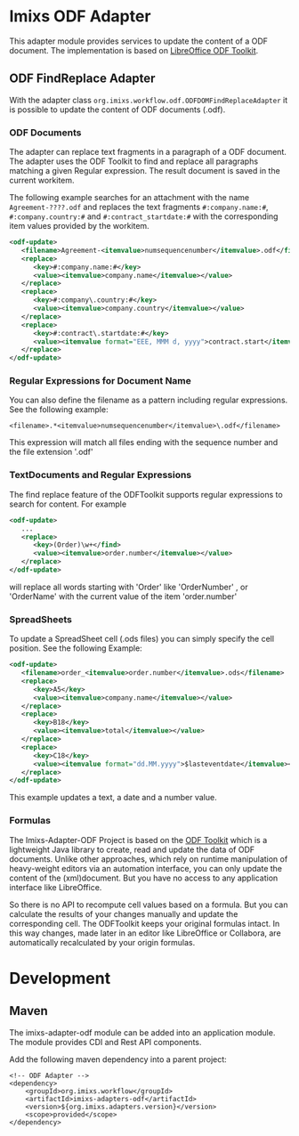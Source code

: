 # Imixs ODF Adapter

This adapter module provides services to update the content of a ODF document. The implementation is based on
[LibreOffice ODF Toolkit](https://odftoolkit.org/). 

## ODF FindReplace Adapter

With the adapter class `org.imixs.workflow.odf.ODFDOMFindReplaceAdapter` it is possible to update the content of ODF documents (.odf).


### ODF Documents

The adapter can replace text fragments in a paragraph of a ODF document. The adapter uses the ODF Toolkit to find and replace all paragraphs matching a given Regular expression. The result document is saved in the current workitem.

The following example searches for an attachment with the name `Agreement-????.odf` and replaces the text fragments `#:company.name:#`, `#:company.country:#` and `#:contract_startdate:#` with the corresponding item values provided by the workitem.

```xml
<odf-update>
   <filename>Agreement-<itemvalue>numsequencenumber</itemvalue>.odf</filename>
   <replace>
      <key>#:company.name:#</key>
      <value><itemvalue>company.name</itemvalue></value>
   </replace>
   <replace>
      <key>#:company\.country:#</key>
      <value><itemvalue>company.country</itemvalue></value>
   </replace>
   <replace>
      <key>#:contract\.startdate:#</key>
      <value><itemvalue format="EEE, MMM d, yyyy">contract.start</itemvalue></value>
   </replace>
</odf-update>
```

### Regular Expressions for Document Name

You can also define the filename as a pattern including regular expressions. See the following example:

	<filename>.*<itemvalue>numsequencenumber</itemvalue>\.odf</filename>

This expression will match all files ending with the sequence number and the file extension '.odf'


### TextDocuments and Regular Expressions

The find replace feature of the ODFToolkit supports regular expressions to search for content. For example

```xml
<odf-update>
   ...
   <replace>
      <key>(Order)\w+</find>
      <value><itemvalue>order.number</itemvalue></value>
   </replace>
</odf-update>
```

will replace all words starting with 'Order' like 'OrderNumber' , or 'OrderName' with the current value of the item 'order.number'

### SpreadSheets

To update a SpreadSheet cell (.ods files) you can simply specify the cell position. See the following Example:

```xml 
<odf-update>
   <filename>order_<itemvalue>order.number</itemvalue>.ods</filename>
   <replace>
      <key>A5</key>
      <value><itemvalue>company.name</itemvalue></value>
   </replace>
   <replace>
      <key>B18</key>
      <value><itemvalue>total</itemvalue></value>
   </replace>
   <replace>
      <key>C18</key>
      <value><itemvalue format="dd.MM.yyyy">$lasteventdate</itemvalue></value>
   </replace>
</odf-update>

```

This example updates a text, a date and a number value. 

### Formulas

The Imixs-Adapter-ODF Project is based on the [ODF Toolkit](https://odftoolkit.org/) which is a lightweight Java library to create, read and update the data of ODF documents. Unlike other approaches, which rely on runtime manipulation of heavy-weight editors via an automation interface, you can only update the content of the (xml)document. But you have no access to any application interface like LibreOffice. 

So there is no API to recompute cell values based on a formula. But you can calculate the results of your changes manually and update the corresponding cell. The ODFToolkit keeps your original formulas intact. In this way changes, made later in an editor like LibreOffice or Collabora, are automatically recalculated by your origin formulas.


# Development

## Maven


The imixs-adapter-odf module can be added into an application module. The module provides CDI and Rest API components. 

Add the following maven dependency into a parent project:


	<!-- ODF Adapter -->
	<dependency>
		<groupId>org.imixs.workflow</groupId>
		<artifactId>imixs-adapters-odf</artifactId>
		<version>${org.imixs.adapters.version}</version>
		<scope>provided</scope>
	</dependency>
	
